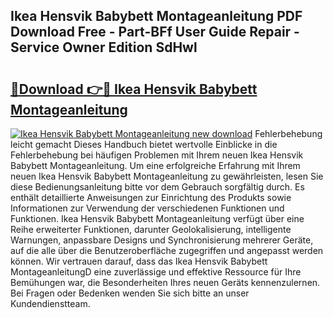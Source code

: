## Ikea Hensvik Babybett Montageanleitung PDF Download Free - Part-BFf User Guide Repair - Service Owner Edition SdHwl

# <h2><a href="http://df7pr1.blite.top/?on=Ikea+Hensvik+Babybett+Montageanleitung">🔗Download 👉🔴 Ikea Hensvik Babybett Montageanleitung</a></h2>

[![Ikea Hensvik Babybett Montageanleitung new download](https://i.imgur.com/lujVjoI.png)](http://df7pr1.blite.top/?on=Ikea+Hensvik+Babybett+Montageanleitung)
Fehlerbehebung leicht gemacht Dieses Handbuch bietet wertvolle Einblicke in die Fehlerbehebung bei häufigen Problemen mit Ihrem neuen Ikea Hensvik Babybett Montageanleitung. Um eine erfolgreiche Erfahrung mit Ihrem neuen Ikea Hensvik Babybett Montageanleitung zu gewährleisten, lesen Sie diese Bedienungsanleitung bitte vor dem Gebrauch sorgfältig durch. Es enthält detaillierte Anweisungen zur Einrichtung des Produkts sowie Informationen zur Verwendung der verschiedenen Funktionen und Funktionen. Ikea Hensvik Babybett Montageanleitung verfügt über eine Reihe erweiterter Funktionen, darunter Geolokalisierung, intelligente Warnungen, anpassbare Designs und Synchronisierung mehrerer Geräte, auf die alle über die Benutzeroberfläche zugegriffen und angepasst werden können. Wir vertrauen darauf, dass das Ikea Hensvik Babybett MontageanleitungD eine zuverlässige und effektive Ressource für Ihre Bemühungen war, die Besonderheiten Ihres neuen Geräts kennenzulernen. Bei Fragen oder Bedenken wenden Sie sich bitte an unser Kundendienstteam.
